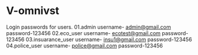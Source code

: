 # V-omnivst
Login passwords for users.
  01.admin username- admin@gmail.com password-123456 
  02.eco_user username- ecotest@gmail.com password-123456 
  03.insuarance_user username- insu1@gmail.com password-123456 
  04.police_user username- police@gmail.com password-123456 

